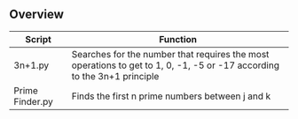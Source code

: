## Overview

Script | Function
------ | --------
3n+1.py | Searches for the number that requires the most operations to get to 1, 0, -1, -5 or -17 according to the 3n+1 principle
Prime Finder.py | Finds the first n prime numbers between j and k
